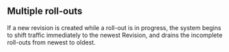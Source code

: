 ## Multiple roll-outs

If a new revision is created while a roll-out is in progress, the system begins to shift traffic immediately to the newest Revision, and drains the incomplete roll-outs from newest to oldest.
